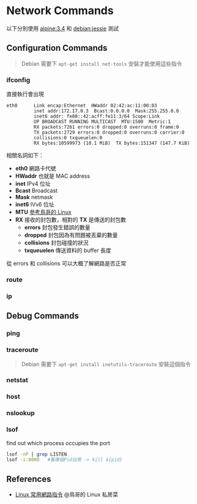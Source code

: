 # Network Commands

以下分別使用 [alpine:3.4](https://hub.docker.com/_/alpine/) 和 [debian:jessie](https://hub.docker.com/_/debian/) 測試

## Configuration Commands

> Debian 需要下 `apt-get install net-tools` 安裝才能使用這些指令

### ifconfig

直接執行會出現

    eth0      Link encap:Ethernet  HWaddr 02:42:ac:11:00:03
              inet addr:172.17.0.3  Bcast:0.0.0.0  Mask:255.255.0.0
              inet6 addr: fe80::42:acff:fe11:3/64 Scope:Link
              UP BROADCAST RUNNING MULTICAST  MTU:1500  Metric:1
              RX packets:7261 errors:0 dropped:0 overruns:0 frame:0
              TX packets:2729 errors:0 dropped:0 overruns:0 carrier:0
              collisions:0 txqueuelen:0
              RX bytes:10599973 (10.1 MiB)  TX bytes:151347 (147.7 KiB)

相關名詞如下：

* **eth0** 網路卡代號
* **HWaddr** 也就是 MAC address
* **inet** IPv4 位址
* **Bcast** Broadcast
* **Mask** netmask
* **inet6** IVv6 位址
* **MTU** [參考鳥哥的 Linux](http://linux.vbird.org/linux_server/0110network_basic.php#tcpip_link_mtu)
* **RX** 接收的封包數，相對的 **TX** 是傳送的封包數
  + **errors** 封包發生錯誤的數量
  + **dropped** 封包因為有問題被丟棄的數量
  + **collisions** 封包碰撞的狀況
  + **txqueuelen** 傳送資料的 buffer 長度

從 errors 和 collisions 可以大概了解網路是否正常

### route
### ip

## Debug Commands

### ping
### traceroute

> Debian 需要下 `apt-get install inetutils-traceroute` 安裝這個指令

### netstat
### host
### nslookup
### lsof 

find out which process occupies the port
``` bash
lsof -nP | grep LISTEN
lsof -i:8080   #看哪個Pid佔用 -> kill ${pid} 
```

## References

* [Linux 常用網路指令](http://linux.vbird.org/linux_server/0140networkcommand.php) @鳥哥的 Linux 私房菜
